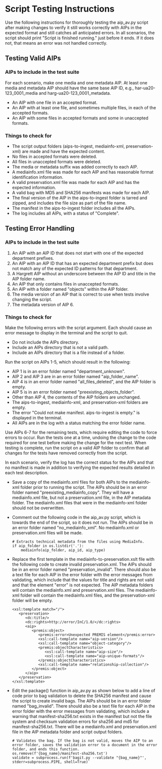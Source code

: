 # Script Testing Instructions

Use the following instructions for thoroughly testing the aip_av.py script after making changes 
to verify it still works correctly with AIPs in the expected format and still catches all anticipated errors. 
In all scenarios, the script should print "Script is finished running." just before it ends. 
If it does not, that means an error was not handled correctly. 

## Testing Valid AIPs

### AIPs to include in the test suite
For each scenario, make one media and one metadata AIP. 
At least one media and metadata AIP should have the same base AIP ID, 
e.g., har-ua20-123_0001_media and harg-ua20-123_0001_metadata.

* An AIP with one file in an accepted format.
* An AIP with at least one file, and sometimes multiple files, in each of the accepted formats.
* An AIP with some files in accepted formats and some in unaccepted formats. 

### Things to check for
* The script output folders (aips-to-ingest, mediainfo-xml, preservation-xml) are made and have the expected content.
* No files in accepted formats were deleted.
* All files in unaccepted formats were deleted.
* The media or metadata suffix was added correctly to each AIP.
* A mediainfo.xml file was made for each AIP and has reasonable format identification information.  
* A valid preservation.xml file was made for each AIP and has the expected information.
* A valid bag with MD5 and SHA256 manifests was made for each AIP.
* The final version of the AIP in the aips-to-ingest folder is tarred and zipped, and includes the file size as part of the file name.
* The manifest in the aips-to-ingest folder includes all the AIPs.
* The log includes all AIPs, with a status of "Complete".

## Testing Error Handling

### AIPs to include in the test suite

1. An AIP with an AIP ID that does not start with one of the expected department prefixes.
2. An AIP with an AIP ID that has an expected department prefix but does not match any of the expected ID patterns for that department.
3. A Hargrett AIP without an underscore between the AIP ID and title in the AIP folder name.
4. An AIP that only contains files in unaccepted formats.
5. An AIP with a folder named "objects" within the AIP folder.
6. The media version of an AIP that is correct to use when tests involve changing the script.
7. The metadata version of AIP 6.

### Things to check for

Make the following errors with the script argument. Each should cause an error message to display in the terminal and the script to quit.
* Do not include the AIPs directory.
* Include an AIPs directory that is not a valid path.
* Include an AIPs directory that is a file instead of a folder.

Run the script on AIPs 1-5, which should result in the following:    
* AIP 1 is in an error folder named "department_unknown".
* AIP 2 and AIP 3 are in an error folder named "aip_folder_name".
* AIP 4 is in an error folder named "all_files_deleted", and the AIP folder is empty.
* AIP 5 is in an error folder named "preexisting_objects_folder".
* Other than AIP 4, the contents of the AIP folders are unchanged.  
* The aips-to-ingest, mediainfo-xml, and preservation-xml folders are empty.
* The error "Could not make manifest. aips-to-ingest is empty." is displayed in the terminal.
* All AIPs are in the log with a status matching the error folder name.

Use AIPs 6-7 for the remaining tests, which require editing the code to force errors to occur. 
Run the tests one at a time, undoing the change to the code required for one test before making the change for the next test. 
When testing is complete, run the script on a valid AIP folder to confirm that all changes for the tests have removed correctly from the script.

In each scenario, verify the log has the correct status for the AIPs and that no manifest is made 
in addition to verifying the expected results detailed in each test description.

* Save a copy of the mediainfo.xml files for both AIPs to the mediainfo-xml folder prior to running the script. 
  The AIPs should be in an error folder named "preexisting_mediainfo_copy". 
  They will have a mediainfo.xml file, but not a preservation.xml file, in the AIP metadata folder. 
  The mediainfo.xml files that were in the mediainfo-xml folder should not be overwritten.


* Comment out the following code in the aip_av.py script, which is towards the end of the script, so it does not run. 
  The AIPs should be in an error folder named "no_mediainfo_xml". No mediainfo.xml or preservation.xml files will be made.
    ```
    # Extracts technical metadata from the files using MediaInfo.
    if aip_folder in os.listdir('.'):
        mediainfo(aip_folder, aip_id, aip_type)

* Replace the first template in the mediainfo-to-preservation.xslt file with the following code to create invalid preservation.xml. 
  The AIPs should be in an error folder named "preservation_invalid". 
  There should also be a text file for each AIP in the error folder with the error messages from validating, 
  which include that the values for title and rights are not valid and that the element "error" is not expected. 
  The AIP metadata folders will contain the mediainfo.xml and preservation.xml files. 
  The mediainfo-xml folder will contain the mediainfo.xml files, and the preservation-xml folder will be empty.
    
   ```
   <xsl:template match="/">
      <preservation>
         <dc:title/>
         <dc:rights>http://error/InC/1.0/</dc:rights>
         <aip>
            <premis:object>
               <premis:error>Unexpected PREMIS element</premis:error>
               <xsl:call-template name="aip-version"/>
               <xsl:call-template name="object-category"/>
               <premis:objectCharacteristics>
                  <xsl:call-template name="aip-size"/>
                  <xsl:call-template name="aip-unique-formats"/>
               </premis:objectCharacteristics>
               <xsl:call-template name="relationship-collection"/>
            </premis:object>
         </aip>
      </preservation>
   </xsl:template>

* Edit the package() function in aip_av.py as shown below to add a line of code prior to bag validation 
  to delete the SHA256 manifest and cause the script to create invalid bags. 
  The AIPs should be in an error folder named "bag_invalid". 
  There should also be a text file for each AIP in the error folder with the error messages from validating, 
  which include a warning that manifest-sha256.txt exists in the manifest but not the file system 
  and checksum validation errors for sha256 and md5 for manifest-sha256.txt.
  There will be a mediainfo.xml and preservation.xml file in the AIP metadata folder and script output folders.
  
  ```
  # Validates the bag. If the bag is not valid, moves the AIP to an error folder, saves the validation error to a document in the error folder, and ends this function.
  os.remove(f'{bag_name}/manifest-sha256.txt')
  validate = subprocess.run(f'bagit.py --validate "{bag_name}"', stderr=subprocess.PIPE, shell=True)`
